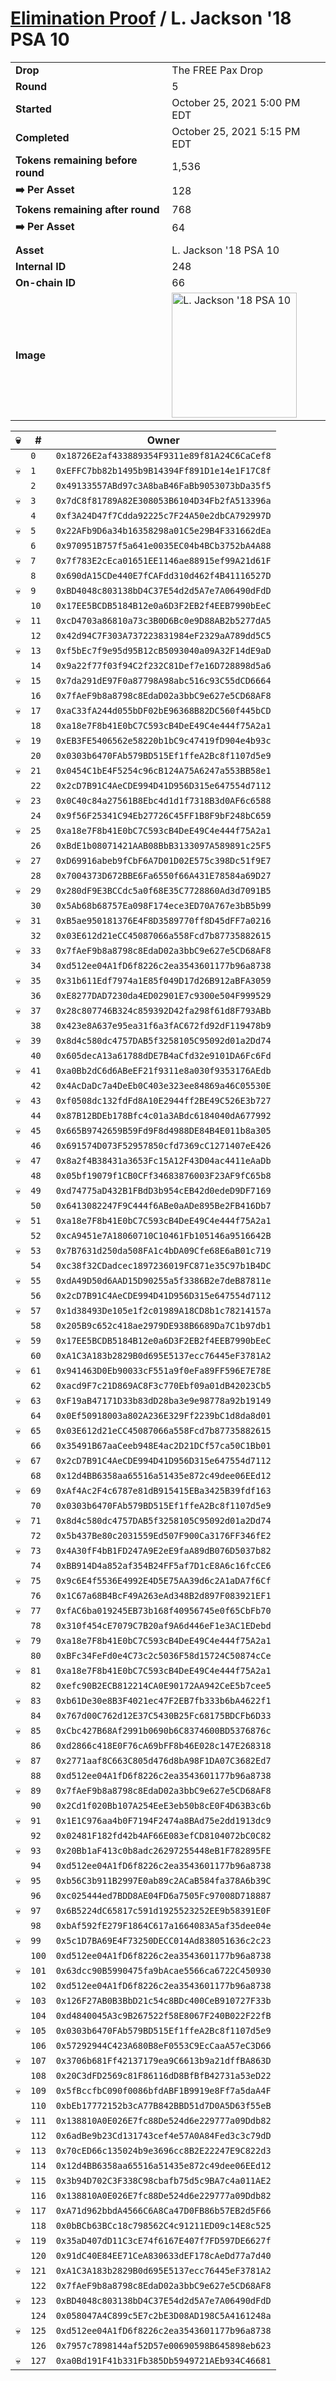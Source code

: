 # [Elimination Proof](./readme.md) / L. Jackson &#039;18 PSA 10

|||
|---|---|
| **Drop** | The FREE Pax Drop |
| **Round** | 5 |
| **Started** | October 25, 2021 5:00 PM EDT |
| **Completed** | October 25, 2021 5:15 PM EDT |
| **Tokens remaining before round** | 1,536 |
| **➡️ Per Asset** | 128 |
| **Tokens remaining after round** | 768 |
| **➡️ Per Asset** | 64 |
| | |
| **Asset** | L. Jackson &#039;18 PSA 10 |
| **Internal ID** | 248 |
| **On-chain ID** | 66 |
| **Image** | <img src="https://tcdn.blokpax.com/94aa4804-2e35-4a5d-bc05-a1239faa6cc1/290d42e6d02fa35846ef7c206f038fe81257ebb22c8dcc128190ec22bd126d9d.jpg" height="200" alt="L. Jackson &#039;18 PSA 10" /> |


| 💀 | # | Owner |
| --- | --- | --- |
|  | `0` | `0x18726E2af433889354F9311e89f81A24C6CaCef8` |
| 💀 | `1` | `0xEFFC7bb82b1495b9B14394Ff891D1e14e1F17C8f` |
|  | `2` | `0x49133557ABd97c3A8baB46FaBb9053073bDa35f5` |
| 💀 | `3` | `0x7dC8f81789A82E308053B6104D34Fb2fA513396a` |
|  | `4` | `0xf3A24D47f7Cdda92225c7F24A50e2dbCA792997D` |
| 💀 | `5` | `0x22AFb9D6a34b16358298a01C5e29B4F331662dEa` |
|  | `6` | `0x970951B757f5a641e0035EC04b4BCb3752bA4A88` |
| 💀 | `7` | `0x7f783E2cEca01651EE1146ae88915ef99A21d61F` |
|  | `8` | `0x690dA15CDe440E7fCAFdd310d462f4B41116527D` |
| 💀 | `9` | `0xBD4048c803138bD4C37E54d2d5A7e7A06490dFdD` |
|  | `10` | `0x17EE5BCDB5184B12e0a6D3F2EB2f4EEB7990bEeC` |
| 💀 | `11` | `0xcD4703a86810a73c3B0D6Bc0e9D88AB2b5277dA5` |
|  | `12` | `0x42d94C7F303A737223831984eF2329aA789dd5C5` |
| 💀 | `13` | `0xf5bEc7f9e95d95B12cB5093040a09A32F14dE9aD` |
|  | `14` | `0x9a22f77f03f94C2f232C81Def7e16D728898d5a6` |
| 💀 | `15` | `0x7da291dE97F0a87798A98abc516c93C55dCD6664` |
|  | `16` | `0x7fAeF9b8a8798c8EdaD02a3bbC9e627e5CD68AF8` |
| 💀 | `17` | `0xaC33fA244d055bDF02bE96368B82DC560f445bCD` |
|  | `18` | `0xa18e7F8b41E0bC7C593cB4DeE49C4e444f75A2a1` |
| 💀 | `19` | `0xEB3FE5406562e58220b1bC9c47419fD904e4b93c` |
|  | `20` | `0x0303b6470FAb579BD515Ef1ffeA2Bc8f1107d5e9` |
| 💀 | `21` | `0x0454C1bE4F5254c96cB124A75A6247a553BB58e1` |
|  | `22` | `0x2cD7B91C4AeCDE994D41D956D315e647554d7112` |
| 💀 | `23` | `0x0C40c84a27561B8Ebc4d1d1f7318B3d0AF6c6588` |
|  | `24` | `0x9f56F25341C94Eb27726C45FF1B8F9bF248bC659` |
| 💀 | `25` | `0xa18e7F8b41E0bC7C593cB4DeE49C4e444f75A2a1` |
|  | `26` | `0xBdE1b08071421AAB08BbB3133097A589891c25F5` |
| 💀 | `27` | `0xD69916abeb9fCbF6A7D01D02E575c398Dc51f9E7` |
|  | `28` | `0x7004373D672BBE6Fa6550f66A431E78584a69D27` |
| 💀 | `29` | `0x280dF9E3BCCdc5a0f68E35C7728860Ad3d7091B5` |
|  | `30` | `0x5Ab68b68757Ea098F174ece3ED70A767e3bB5b99` |
| 💀 | `31` | `0xB5ae950181376E4F8D3589770ff8D45dFF7a0216` |
|  | `32` | `0x03E612d21eCC45087066a558Fcd7b87735882615` |
| 💀 | `33` | `0x7fAeF9b8a8798c8EdaD02a3bbC9e627e5CD68AF8` |
|  | `34` | `0xd512ee04A1fD6f8226c2ea3543601177b96a8738` |
| 💀 | `35` | `0x31b611Edf7974a1E85f049D17d26B912aBFA3059` |
|  | `36` | `0xE8277DAD7230da4ED02901E7c9300e504F999529` |
| 💀 | `37` | `0x28c807746B324c859392D42fa298f61d8F793ABb` |
|  | `38` | `0x423e8A637e95ea31f6a3fAC672fd92dF119478b9` |
| 💀 | `39` | `0x8d4c580dc4757DAB5f3258105C95092d01a2Dd74` |
|  | `40` | `0x605decA13a61788dDE7B4aCfd32e9101DA6Fc6Fd` |
| 💀 | `41` | `0xa0Bb2dC6d6ABeEF21f9311e8a030f9353176AEdb` |
|  | `42` | `0x4AcDaDc7a4DeEb0C403e323ee84869a46C05530E` |
| 💀 | `43` | `0xf0508dc132fdFd8A10E2944ff2BE49C526E3b727` |
|  | `44` | `0x87B12BDEb178Bfc4c01a3ABdc6184040dA677992` |
| 💀 | `45` | `0x665B9742659B59Fd9F8d4988DE84B4E011b8a305` |
|  | `46` | `0x691574D073F52957850cfd7369cC1271407eE426` |
| 💀 | `47` | `0x8a2f4B38431a3653Fc15A12F43D04ac4411eAaDb` |
|  | `48` | `0x05bf19079f1CB0CFf34683876003F23AF9fC65b8` |
| 💀 | `49` | `0xd74775aD432B1FBdD3b954cEB42d0edeD9DF7169` |
|  | `50` | `0x6413082247F9C444f6ABe0aADe895Be2FB416Db7` |
| 💀 | `51` | `0xa18e7F8b41E0bC7C593cB4DeE49C4e444f75A2a1` |
|  | `52` | `0xcA9451e7A18060710C10461Fb105146a9516642B` |
| 💀 | `53` | `0x7B7631d250da508FA1c4bDA09Cfe68E6aB01c719` |
|  | `54` | `0xc38f32CDadcec1897236019FC871e35C97b1B4DC` |
| 💀 | `55` | `0xdA49D50d6AAD15D90255a5f3386B2e7deB87811e` |
|  | `56` | `0x2cD7B91C4AeCDE994D41D956D315e647554d7112` |
| 💀 | `57` | `0x1d38493De105e1f2c01989A18CD8b1c78214157a` |
|  | `58` | `0x205B9c652c418ae2979DE938B6689Da7C1b97db1` |
| 💀 | `59` | `0x17EE5BCDB5184B12e0a6D3F2EB2f4EEB7990bEeC` |
|  | `60` | `0xA1C3A183b2829B0d695E5137ecc76445eF3781A2` |
| 💀 | `61` | `0x941463D0Eb90033cF551a9f0eFa89FF596E7E78E` |
|  | `62` | `0xacd9F7c21D869AC8F3c770Ebf09a01dB42023Cb5` |
| 💀 | `63` | `0xF19aB47171D33b83dD28ba3e9e98778a92b19149` |
|  | `64` | `0x0Ef50918003a802A236E329Ff2239bC1d8da8d01` |
| 💀 | `65` | `0x03E612d21eCC45087066a558Fcd7b87735882615` |
|  | `66` | `0x35491B67aaCeeb948E4ac2D21DCf57ca50C1Bb01` |
| 💀 | `67` | `0x2cD7B91C4AeCDE994D41D956D315e647554d7112` |
|  | `68` | `0x12d4BB6358aa65516a51435e872c49dee06EEd12` |
| 💀 | `69` | `0xAf4Ac2F4c6787e81dB915415EBa3425B39fdf163` |
|  | `70` | `0x0303b6470FAb579BD515Ef1ffeA2Bc8f1107d5e9` |
| 💀 | `71` | `0x8d4c580dc4757DAB5f3258105C95092d01a2Dd74` |
|  | `72` | `0x5b437Be80c2031559Ed507F900Ca3176FF346fE2` |
| 💀 | `73` | `0x4A30fF4bB1FD247A9E2eE9faA89dB076D5037b82` |
|  | `74` | `0xBB914D4a852af354B24FF5af7D1cE8A6c16fcCE6` |
| 💀 | `75` | `0x9c6E4f5536E4992E4D5E75AA39d6c2A1aDA7f6Cf` |
|  | `76` | `0x1C67a68B4BcF49A263eAd348B2d897F083921EF1` |
| 💀 | `77` | `0xfAC6ba019245EB73b168f40956745e0f65CbFb70` |
|  | `78` | `0x310f454cE7079C7B20af9A6d446eF1e3AC1EDebd` |
| 💀 | `79` | `0xa18e7F8b41E0bC7C593cB4DeE49C4e444f75A2a1` |
|  | `80` | `0xBFc34FeFd0e4C73c2c5036F58d15724C50874cCe` |
| 💀 | `81` | `0xa18e7F8b41E0bC7C593cB4DeE49C4e444f75A2a1` |
|  | `82` | `0xefc90B2ECB812214CA0E90172AA942CeE5b7cee5` |
| 💀 | `83` | `0xb61De30e8B3F4021ec47F2EB7fb333b6bA4622f1` |
|  | `84` | `0x767d00C762d12E37C5430B25Fc68175BDCFb6D33` |
| 💀 | `85` | `0xCbc427B68Af2991b0690b6C8374600BD5376876c` |
|  | `86` | `0xd2866c418E0F76cA69bFF8b46E028c147E268318` |
| 💀 | `87` | `0x2771aaf8C663C805d476d8bA98F1DA07C3682Ed7` |
|  | `88` | `0xd512ee04A1fD6f8226c2ea3543601177b96a8738` |
| 💀 | `89` | `0x7fAeF9b8a8798c8EdaD02a3bbC9e627e5CD68AF8` |
|  | `90` | `0x2Cd1f020Bb107A254EeE3eb50b8cE0F4D63B3c6b` |
| 💀 | `91` | `0x1E1C976aa4b0F7194F2474a8BAd75e2dd1913dc9` |
|  | `92` | `0x02481F182fd42b4AF66E083efCD8104072bC0C82` |
| 💀 | `93` | `0x20Bb1aF413c0b8adc26297255448eB1F782895FE` |
|  | `94` | `0xd512ee04A1fD6f8226c2ea3543601177b96a8738` |
| 💀 | `95` | `0xb56C3b911B2997E0ab89c2ACaB584fa378A6b39C` |
|  | `96` | `0xc025444ed7BDD8AE04FD6a7505Fc97008D718887` |
| 💀 | `97` | `0x6B5224dC65817c591d1925523252EE9b58391E0F` |
|  | `98` | `0xbAf592fE279F1864C617a1664083A5af35dee04e` |
| 💀 | `99` | `0x5c1D7BA69E4F73250DECC014Ad838051636c2c23` |
|  | `100` | `0xd512ee04A1fD6f8226c2ea3543601177b96a8738` |
| 💀 | `101` | `0x63dcc90B5990475fa9bAcae5566ca6722C450930` |
|  | `102` | `0xd512ee04A1fD6f8226c2ea3543601177b96a8738` |
| 💀 | `103` | `0x126F27AB0B3BbD21c54c8BDc400CeB910727F33b` |
|  | `104` | `0xd4840045A3c9B267522f58E8067F240B022F22fB` |
| 💀 | `105` | `0x0303b6470FAb579BD515Ef1ffeA2Bc8f1107d5e9` |
|  | `106` | `0x57292944C423A680B8eF0553C9EcCaaA57eC3D66` |
| 💀 | `107` | `0x3706b681Ff42137179ea9C6613b9a21dffBA863D` |
|  | `108` | `0x20C3dFD2569c81F86116dD8BfBfB42731a53eD22` |
| 💀 | `109` | `0x5fBccfbC090f0086bfdABF1B9919e8Ff7a5daA4F` |
|  | `110` | `0xbEb17772152b3cA77B842BBD51d7D0A5D63f55eB` |
| 💀 | `111` | `0x138810A0E026E7fc88De524d6e229777a09Ddb82` |
|  | `112` | `0x6adBe9b23Cd131743cef4e57A0A84Fed3c3c79dD` |
| 💀 | `113` | `0x70cED66c135024b9e3696cc8B2E22247E9C822d3` |
|  | `114` | `0x12d4BB6358aa65516a51435e872c49dee06EEd12` |
| 💀 | `115` | `0x3b94D702C3F338C98cbafb75d5c9BA7c4a011AE2` |
|  | `116` | `0x138810A0E026E7fc88De524d6e229777a09Ddb82` |
| 💀 | `117` | `0xA71d962bbdA4566C6A8Ca47D0FB86b57EB2d5F66` |
|  | `118` | `0x0bBCb63BCc18c798562C4c91211ED09c14E8c525` |
| 💀 | `119` | `0x35aD407dD11C3cE74f6167E407f7FD597DE6627f` |
|  | `120` | `0x91dC40E84EE71CeA830633dEF178cAeDd77a7d40` |
| 💀 | `121` | `0xA1C3A183b2829B0d695E5137ecc76445eF3781A2` |
|  | `122` | `0x7fAeF9b8a8798c8EdaD02a3bbC9e627e5CD68AF8` |
| 💀 | `123` | `0xBD4048c803138bD4C37E54d2d5A7e7A06490dFdD` |
|  | `124` | `0x058047A4C899c5E7c2bE3D08AD198C5A4161248a` |
| 💀 | `125` | `0xd512ee04A1fD6f8226c2ea3543601177b96a8738` |
|  | `126` | `0x7957c7898144af52D57e00690598B645898eb623` |
| 💀 | `127` | `0xa0Bd191F41b331Fb385Db5949721AEb934C46681` |

